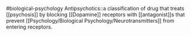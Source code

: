 #biological-psychology 
Antipsychotics::a classification of drug that treats [[psychosis]] by blocking [[Dopamine]] receptors with [[antagonist]]s that prevent [[Psychology/Biological Psychology/Neurotransmitters]] from entering receptors.
<!--SR:!2023-12-21,3,250-->